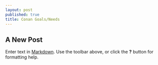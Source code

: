 ```yaml
---
layout: post
published: true
title: Conan Goals/Needs
---
```

## A New Post

Enter text in [Markdown](http://daringfireball.net/projects/markdown/). Use the toolbar above, or click the **?** button for formatting help.
